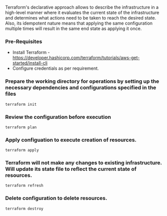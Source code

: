 Terraform's declarative approach allows to describe the infrastructure in a high-level manner where it evaluates the current state of the infrastructure and determines what actions need to be taken to reach the desired state. Also, its idempotent nature means that applying the same configuration multiple times will result in the same end state as applying it once.

### Pre-Requisites
- Install Terraform - https://developer.hashicorp.com/terraform/tutorials/aws-get-started/install-cli
- Configure credentials as per requirement.

### Prepare the working directory for operations by setting up the necessary dependencies and configurations specified in the files
`terraform init`

### Review the configuration before execution
`terraform plan`

### Apply configuation to execute creation of resources.
`terraform apply`

### Terraform will not make any changes to existing infrastructure. Will update its state file to reflect the current state of resources.
`terraform refresh`

### Delete configuration to delete resources.
`terraform destroy`
